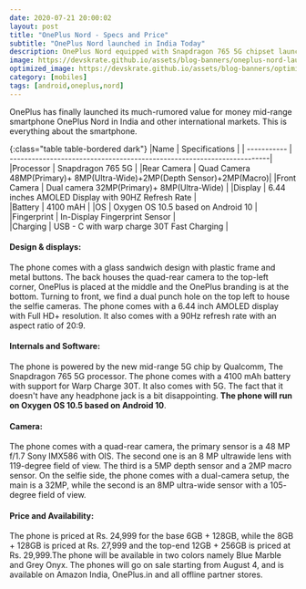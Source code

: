 ```yaml
---
date: 2020-07-21 20:00:02
layout: post
title: "OnePlus Nord - Specs and Price"
subtitle: "OnePlus Nord launched in India Today"
description: OnePlus Nord equipped with Snapdragon 765 5G chipset launched in india here is everything you need to know.
image: https://devskrate.github.io/assets/blog-banners/oneplus-nord-launch.jpg
optimized_image: https://devskrate.github.io/assets/blog-banners/optimized/oneplus-nord-launch.webp
category: [mobiles]
tags: [android,oneplus,nord]
---
```

OnePlus has finally launched its much-rumored value for money mid-range smartphone OnePlus Nord in India and other international markets. This is everything about the smartphone.

{:class="table table-bordered dark"}
|Name         | Specifications                                                         |
| ----------- | -----------------------------------------------------------------------|
|Processor    | Snapdragon 765 5G                                                      |
|Rear Camera  | Quad Camera 48MP(Primary)+ 8MP(Ultra-Wide)+2MP(Depth Sensor)+2MP(Macro)|
|Front Camera | Dual camera 32MP(Primary)+ 8MP(Ultra-Wide)                             |
|Display      | 6.44 inches AMOLED Display with 90HZ Refresh Rate                      |           
|Battery      | 4100 mAH                                                               |
|OS           | Oxygen OS 10.5 based on Android 10                                     |
|Fingerprint  | In-Display Fingerprint Sensor                                          |  
|Charging     | USB - C with warp charge 30T Fast Charging                             |

#### Design & displays:
The phone comes with a glass sandwich design with plastic frame and metal buttons. The back houses the quad-rear camera to the top-left corner, OnePlus is placed at the middle and the OnePlus branding is at the bottom. Turning to front, we find a dual punch hole on the top left to house the selfie cameras. The phone comes with a 6.44 inch AMOLED display with Full HD+ resolution. It also comes with a 90Hz refresh rate with an aspect ratio of 20:9.

#### Internals and Software:
The phone is powered by the new mid-range 5G chip by Qualcomm, The Snapdragon 765 5G processor. The phone comes with a 4100 mAh battery with support for Warp Charge 30T. It also comes with 5G. The fact that it doesn't have any headphone jack is a bit disappointing. **The phone will run on Oxygen OS 10.5 based on Android 10**.

#### Camera:
The phone comes with a quad-rear camera, the primary sensor is a 48 MP f/1.7 Sony IMX586 with OIS. The second one is an 8 MP ultrawide lens with 119-degree field of view. The third is a 5MP depth sensor and a 2MP macro sensor. On the selfie side, the phone comes with a dual-camera setup, the main is a 32MP, while the second is an 8MP ultra-wide sensor with a 105- degree field of view.

#### Price and Availability:
The phone is priced at Rs. 24,999 for the base 6GB + 128GB, while the 8GB + 128GB is priced at Rs. 27,999 and the top-end 12GB + 256GB is priced at Rs. 29,999.The phone will be available in two colors namely Blue Marble and Grey Onyx. The phones will go on sale starting from August 4, and is available on Amazon India, OnePlus.in and all offline partner stores.
